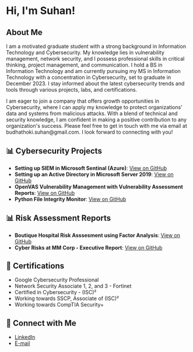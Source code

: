 <h1>Hi, I'm Suhan!</h1>
<h2>About Me</h2>
<p>I am a motivated graduate student with a strong background in Information Technology and Cybersecurity. My knowledge lies in vulnerability management, network security, and I possess professional skills in critical thinking, project management, and communication. I hold a BS in Information Technology and am currently pursuing my MS in Information Technology with a concentration in Cybersecurity, set to graduate in December 2023. I stay informed about the latest cybersecurity trends and tools through various projects, labs, and certifications.</p>
<p>I am eager to join a company that offers growth opportunities in Cybersecurity, where I can apply my knowledge to protect organizations' data and systems from malicious attacks. With a blend of technical and security knowledge, I am confident in making a positive contribution to any organization's success. Please feel free to get in touch with me via email at budhathoki.suhan@gmail.com. I look forward to connecting with you!</p>

<h2>📊 Cybersecurity Projects</h2>
<ul>
  <li><b>Setting up SIEM in Microsoft Sentinal (Azure)</b>: <a href="https://github.com/cybersuhan/AzureSIEMLab">View on GitHub</a></li>
  <li><b>Setting up an Active Directory in Microsoft Server 2019</b>: <a href="https://github.com/cybersuhan/activedirectory">View on GitHub</a></li>
  <li><b>OpenVAS Vulnerability Management with Vulnerability Assessment Reports</b>: <a href="https://github.com/cybersuhan/vulnerabilitymanagement">View on GitHub</a></li>
  <li><b>Python File Integrity Monitor</b>: <a href="https://github.com/cybersuhan/fmi_python">View on GitHub</a></li>
</ul>

<h2>📊 Risk Assessment Reports</h2>
<ul>
  <li><b>Boutique Hospital Risk Asssesment using Factor Analysis</b>: <a href="https://github.com/cybersuhan/BoutiqueRiskAssessment">View on GitHub</a></li>
  <li><b>Cyber Risks at MM Corp - Executive Report</b>: <a href="https://github.com/cybersuhan/MMCorp_CyberRisks">View on GitHub</a></li>
</ul>

<h2>🏅 Certifications</h2>
<ul>
  <li>Google Cybersecurity Professional</li>
  <li>Network Security Associate 1, 2, and 3 - Fortinet</li>
  <li>Certified in Cybersecurity - (ISC)²</li>
  <li>Working towards SSCP, Associate of (ISC)²</li>
  <li>Working towards CompTIA Security+</li>
</ul>

<h2>🤝 Connect with Me</h2>
<ul>
  <li><a href="http://www.linkedin.com/in/suhanb">LinkedIn</a></li>
  <li><a href="mailto:budhathoki.suhan@gmail.com">E-mail</a></li>
</ul>

